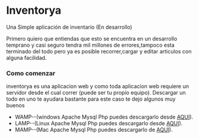 ﻿# Inventorya
Una Simple aplicación de inventario (En desarrollo)</br>
<p>Primero quiero que entiendas que esto se encuentra en un desarrollo temprano y casi seguro tendra mil millones de errores,tampoco esta
terminado del todo pero ya es posible recorrer,cargar y editar articulos con alguna facilidad.</p>
<h3>Como comenzar</h3>
<p>inventorya es una aplicacion web y como toda aplicacion web requiere un servidor desde el cual correr (puede ser tu propio equipo).
Descargar un todo en uno te ayudara bastante para este caso te dejo algunos muy buenos</p>
<ul>
<li>
WAMP--(windows Apache Mysql Php puedes descargarlo desde <a href="http://www.wampserver.com/en/">AQUI</a>).
</li>
<li>
LAMP--(Linux Apache Mysql Php puedes descargarlo desde <a href="https://www.digitalocean.com/community/tutorials/how-to-install-linux-apache-mysql-php-lamp-stack-on-debian">AQUI</a>).
</li>
<li>
MAMP--(Mac Apache Mysql Php puedes descargarlo de <a href="https://www.mamp.info/en/downloads/">AQUI</a>).
</li>
</ul>
